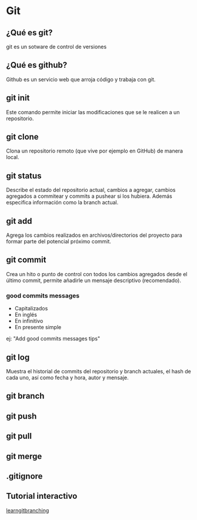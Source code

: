# Git

## ¿Qué es git?

git es un sotware de control de versiones

## ¿Qué es github?

Github es un servicio web que arroja código y trabaja con git.

## git init

Este comando permite iniciar las modificaciones que se le realicen a un repositorio.

## git clone

Clona un repositorio remoto (que vive por ejemplo en GitHub) de manera local.

## git status

Describe el estado del repositorio actual, cambios a agregar, cambios agregados a commitear y commits a pushear si los hubiera. Además especifica información como la branch actual.

## git add

Agrega los cambios realizados en archivos/directorios del proyecto para formar parte del potencial próximo commit.

## git commit

Crea un hito o punto de control con todos los cambios agregados desde el último commit, permite añadirle un mensaje descriptivo (recomendado).

### good commits messages

- Capitalizados
- En inglés
- En infinitivo
- En presente simple

ej: "Add good commits messages tips"

## git log

Muestra el historial de commits del repositorio y branch actuales, el hash de cada uno, así como fecha y hora, autor y mensaje.

## git branch

## git push

## git pull

## git merge

## .gitignore

## Tutorial interactivo

[learngitbranching](https://learngitbranching.js.org/)

